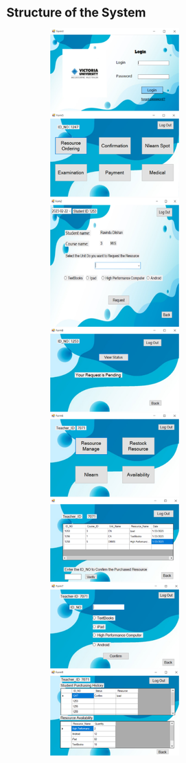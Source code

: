 # Structure of the System

<p align="center">
<img src="Images/Login Page.PNG" width="300">

<img src="Images/Student Dashboard.PNG" width="300">

<img src="Images/ResourceOrdering.PNG" width="300" height="300">

<img src="Images/Confirmation.PNG" width="300">


<img src="Images/Teacher Dashboard.PNG" width="300">

<img src="Images/Resourcemng.PNG" width="300">


<img src="Images/Restock.PNG" width="300">


<img src="Images/Availability.PNG" width="300">
</p>
